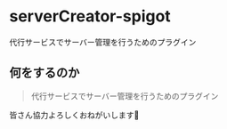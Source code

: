 # serverCreator-spigot
代行サービスでサーバー管理を行うためのプラグイン

## 何をするのか
> 代行サービスでサーバー管理を行うためのプラグイン

皆さん協力よろしくおねがいします🙏
